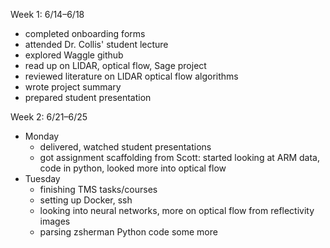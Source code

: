 Week 1: 6/14–6/18
- completed onboarding forms
- attended Dr. Collis' student lecture
- explored Waggle github
- read up on LIDAR, optical flow, Sage project
- reviewed literature on LIDAR optical flow algorithms
- wrote project summary
- prepared student presentation

Week 2: 6/21–6/25
- Monday
  - delivered, watched student presentations
  - got assignment scaffolding from Scott: started looking at ARM data, code in python, looked more into optical flow
- Tuesday
  - finishing TMS tasks/courses
  - setting up Docker, ssh
  - looking into neural networks, more on optical flow from reflectivity images
  - parsing zsherman Python code some more
